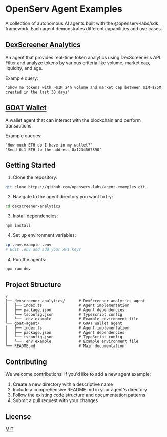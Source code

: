 # OpenServ Agent Examples

A collection of autonomous AI agents built with the @openserv-labs/sdk framework. Each agent demonstrates different capabilities and use cases.

## [DexScreener Analytics](dexscreener-analytics)

An agent that provides real-time token analytics using DexScreener's API. Filter and analyze tokens by various criteria like volume, market cap, liquidity, and age.

Example query:

```
"Show me tokens with >$1M 24h volume and market cap between $1M-$25M created in the last 30 days"
```

## [GOAT Wallet](goat-agent)

A wallet agent that can interact with the blockchain and perform transactions.

Example queries:

```
"How much ETH do I have in my wallet?"
"Send 0.1 ETH to the address 0x1234567890"
```

## Getting Started

1. Clone the repository:

```bash
git clone https://github.com/openserv-labs/agent-examples.git
```

2. Navigate to the agent directory you want to try:

```bash
cd dexscreener-analytics
```

3. Install dependencies:

```bash
npm install
```

4. Set up environment variables:

```bash
cp .env.example .env
# Edit .env and add your API keys
```

4. Run the agents:

```bash
npm run dev
```

## Project Structure

```
/
├── dexscreener-analytics/      # DexScreener analytics agent
│   ├── index.ts                # Agent implementation
│   ├── package.json            # Agent dependencies
│   └── tsconfig.json           # TypeScript config
│   └── .env.example            # Example environment file
└── goat-agent/                 # GOAT wallet agent
│   ├── index.ts                # Agent implementation
│   ├── package.json            # Agent dependencies
│   └── tsconfig.json           # TypeScript config
│   └── .env.example            # Example environment file
└── README.md                   # Main documentation
```

## Contributing

We welcome contributions! If you'd like to add a new agent example:

1. Create a new directory with a descriptive name
2. Include a comprehensive README.md in your agent's directory
3. Follow the existing code structure and documentation patterns
4. Submit a pull request with your changes

## License

[MIT](https://choosealicense.com/licenses/mit/)
